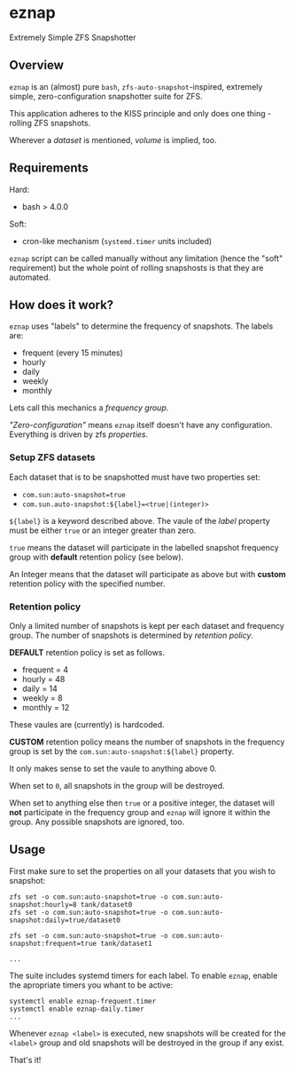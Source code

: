 # eznap

Extremely Simple ZFS Snapshotter

## Overview

`eznap` is an (almost) pure `bash`, `zfs-auto-snapshot`-inspired, extremely
simple, zero-configuration snapshotter suite for ZFS.

This application adheres to the KISS principle and only does one thing -
rolling ZFS snapshots.

Wherever a _dataset_ is mentioned, _volume_ is implied, too.

## Requirements

Hard:
  - bash > 4.0.0

Soft:
  - cron-like mechanism (`systemd.timer` units included)

`eznap` script can be called manually without any limitation (hence the "soft"
requirement) but the whole point of rolling snapshosts is that they are
automated.

## How does it work?

`eznap` uses "labels" to determine the frequency of snapshots. The labels are:

  - frequent (every 15 minutes)
  - hourly
  - daily
  - weekly
  - monthly

Lets call this mechanics a _frequency group_.

_"Zero-configuration"_ means `eznap` itself doesn't have any configuration.
Everything is driven by zfs _properties_.

### Setup ZFS datasets

Each dataset that is to be snapshotted must have two properties set:

  - `com.sun:auto-snapshot=true`
  - `com.sun.auto-snapshot:${label}=<true|(integer)>`

`${label}` is a keyword described above. The vaule of the _label_ property must
be either `true` or an integer greater than zero.

`true` means the dataset will participate in the labelled snapshot frequency
group with **default** retention policy (see below).

An Integer means that the dataset will participate as above but with **custom**
retention policy with the specified number.

### Retention policy

Only a limited number of snapshots is kept per each dataset and frequency
group. The number of snapshots is determined by _retention policy_.

**DEFAULT** retention policy is set as follows.
  - frequent = 4
  - hourly = 48
  - daily = 14
  - weekly = 8
  - monthly = 12

These vaules are (currently) is hardcoded.

**CUSTOM** retention policy means the number of snapshots in the frequency
group is set by the `com.sun:auto-snapshot:${label}` property.

It only makes sense to set the vaule to anything above 0.

When set to `0`, all snapshots in the group will be destroyed.

When set to anything else then `true` or a positive integer, the dataset will
**not** participate in the frequency group and `eznap` will ignore it within
the group. Any possible snapshots are ignored, too.


## Usage

First make sure to set the properties on all your datasets that you wish to
snapshot:

```
zfs set -o com.sun:auto-snapshot=true -o com.sun:auto-snapshot:hourly=8 tank/dataset0
zfs set -o com.sun:auto-snapshot=true -o com.sun:auto-snapshot:daily=true/dataset0

zfs set -o com.sun:auto-snapshot=true -o com.sun:auto-snapshot:frequent=true tank/dataset1

...

```

The suite includes systemd timers for each label. To enable `eznap`, enable
the apropriate timers you whant to be active:

```
systemctl enable eznap-frequent.timer
systemctl enable eznap-daily.timer
...
```

Whenever `eznap <label>` is executed, new snapshots will be created for the
`<label>` group and old snapshots will be destroyed in the group if any exist.

That's it!


